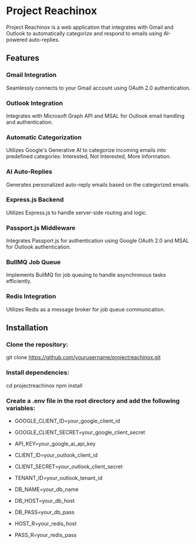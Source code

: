 # Project Reachinox

Project Reachinox is a web application that integrates with Gmail and Outlook to automatically categorize and respond to emails using AI-powered auto-replies.

## Features

### Gmail Integration
Seamlessly connects to your Gmail account using OAuth 2.0 authentication.

### Outlook Integration
Integrates with Microsoft Graph API and MSAL for Outlook email handling and authentication.

### Automatic Categorization
Utilizes Google's Generative AI to categorize incoming emails into predefined categories: Interested, Not Interested, More Information.

### AI Auto-Replies
Generates personalized auto-reply emails based on the categorized emails.

### Express.js Backend
Utilizes Express.js to handle server-side routing and logic.

### Passport.js Middleware
Integrates Passport.js for authentication using Google OAuth 2.0 and MSAL for Outlook authentication.

### BullMQ Job Queue
Implements BullMQ for job queuing to handle asynchronous tasks efficiently.

### Redis Integration
Utilizes Redis as a message broker for job queue communication.

## Installation

### Clone the repository:
git clone https://github.com/yourusername/projectreachinox.git

### Install dependencies:
cd projectreachinox
npm install

### Create a .env file in the root directory and add the following variables:

- GOOGLE_CLIENT_ID=your_google_client_id
- GOOGLE_CLIENT_SECRET=your_google_client_secret
- API_KEY=your_google_ai_api_key
- CLIENT_ID=your_outlook_client_id
- CLIENT_SECRET=your_outlook_client_secret
- TENANT_ID=your_outlook_tenant_id

- DB_NAME=your_db_name
- DB_HOST=your_db_host
- DB_PASS=your_db_pass

- HOST_R=your_redis_host
- PASS_R=your_redis_pass



